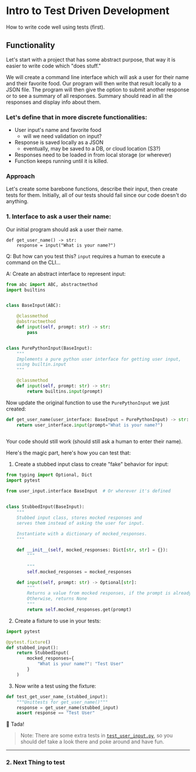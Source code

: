 # Intro to Test Driven Development
How to write code well using tests (first).


## Functionality
Let's start with a project that has some abstract purpose,
that way it is easier to write code which "does stuff."

We will create a command line interface which will
ask a user for their name and their favorite food.
Our program will then write that result locally to a JSON
file. The program will then give the option to submit
another response or to see a summary of all responses.
Summary should read in all the responses and display info about them.

### Let's define that in more discrete functionalities:
* User input's name and favorite food
  * will we need validation on input?
* Response is saved locally as a JSON
  * eventually, may be saved to a DB, or cloud location (S3?)
* Responses need to be loaded in from local storage (or wherever)
* Function keeps running until it is killed.

### Approach
Let's create some barebone functions, describe their input, then create tests
for them. Initially, all of our tests should fail since our code doesn't do anything.

### 1. Interface to ask a user their name:
Our initial program should ask a user their name.
```
def get_user_name() -> str:
    response = input("What is your name?")
```
Q: But how can you test this? `input` requires a human to execute a command on the CLI...

A: Create an abstract interface to represent input:
```python
from abc import ABC, abstractmethod
import builtins


class BaseInput(ABC):

    @classmethod
    @abstractmethod
    def input(self, prompt: str) -> str:
        pass


class PurePythonInput(BaseInput):
    """
    Implements a pure python user interface for getting user input,
    using builtin.input
    """

    @classmethod
    def input(self, prompt: str) -> str:
        return builtins.input(prompt)
```
Now update the original function to use the `PurePythonInput` we just created:
```python lines
def get_user_name(user_interface: BaseInput = PurePythonInput) -> str:
    return user_interface.input(prompt="What is your name?")
    
```
Your code should still work (should still ask a human to enter their name).

Here's the magic part, here's how you can test that:

1. Create a stubbed input class to create "fake" behavior for
input:
```python
from typing import Optional, Dict
import pytest

from user_input.interface BaseInput  # Or wherever it's defined


class StubbedInput(BaseInput):
    """
    Stubbed input class, stores mocked responses and
    serves them instead of asking the user for input.
    
    Instantiate with a dictionary of mocked_responses.
    """

    def __init__(self, mocked_responses: Dict[str, str] = {}):
        """
        
        """
        self.mocked_responses = mocked_responses

    def input(self, prompt: str) -> Optional[str]:
        """
        Returns a value from mocked responses, if the prompt is already stored.
        Otherwise, returns None
        """
        return self.mocked_responses.get(prompt)
```
2. Create a fixture to use in your tests:
```python
import pytest

@pytest.fixture()
def stubbed_input():  
    return StubbedInput(
        mocked_responses={
            "What is your name?": "Test User"
        }
    )
```
3. Now write a test using the fixture:
```python
def test_get_user_name_(stubbed_input):
    """Unittests for get_user_name()"""
    response = get_user_name(stubbed_input)
    assert response == "Test User"
```
🎉 Tada!

> Note: There are some extra tests in [`test_user_input.py`](user_input/tests/test_user_input.py),
> so you should def take a look there and poke around and have fun.

----

### 2. Next Thing to test

